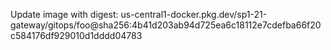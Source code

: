 Update image with digest: us-central1-docker.pkg.dev/sp1-21-gateway/gitops/foo@sha256:4b41d203ab94d725ea6c18112e7cdefba66f20c584176df929010d1dddd04783 
